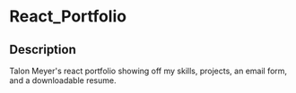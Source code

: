 # React_Portfolio

## Description

Talon Meyer's react portfolio showing off my skills, projects, an email form, and a downloadable resume. 

